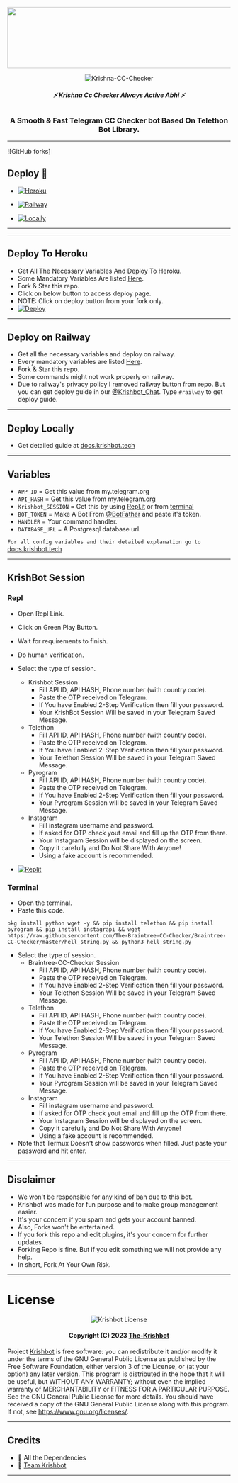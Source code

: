 <p align="center"><a href="https://dashboard.heroku.com/new?template=https://github.com/STD-DEEPANSHU/Braintree-CC-Checker"> <img src="https://img.shields.io/badge/Deploy%20On%20Heroku-green?style=for-the-badge&logo=heroku" width="520" height="138.45"/></a></p>

<p align="center">
  <img src="https://graph.org/file/b39e6c924037d1772e95f.jpg" alt="Krishna-CC-Checker">
</p>

<h6 align="center">
  <b>⚡ Krishna Cc Checker Always Active Abhi ⚡</b>
</h6>

<h3 align="center">
  <b>A Smooth & Fast Telegram CC Checker bot Based On Telethon Bot Library.</b>
</h3>

------
![GitHub forks]
## Deploy 🚀
- [![Heroku](https://img.shields.io/badge/Krishbot-Deploy%20To%20Heroku-black?style=for-the-badge&logo=heroku)](#Deploy-To-Heroku)

- [![Railway](https://img.shields.io/badge/Krishbot-Deploy%20On%20Railway-black?style=for-the-badge&logo=railway)](#Deploy-on-Railway)

- [![Locally](https://img.shields.io/badge/Krishbot-Deploy%20Locally-black?style=for-the-badge&logo=linux)](#Deploy-Locally)

------


------
## Deploy To Heroku
- Get All The Necessary Variables And Deploy To Heroku.
- Some Mandatory Variables Are listed [Here](#Variables).
- Fork & Star this repo.
- Click on below button to access deploy page.
- NOTE: Click on deploy button from your fork only.
- [![Deploy](https://www.herokucdn.com/deploy/button.svg)](https://heroku.com/deploy)

------
## Deploy on Railway
- Get all the necessary variables and deploy on railway.
- Every mandatory variables are listed [Here](#Variables).
- Fork & Star this repo.
- Some commands might not work properly on railway.
- Due to railway's privacy policy I removed railway button from repo. But you can get deploy guide in our [@Krishbot_Chat](https://t.me/Krishbot_chat). Type `#railway` to get deploy guide.

------
## Deploy Locally
- Get detailed guide at [docs.krishbot.tech](https://docs.krishbot.tech/Braintree-CC-Checker/deploy-locally)

------
## Variables

- `APP_ID`  =  Get this value from my.telegram.org
- `API_HASH`  =  Get this value from my.telegram.org
- `Krishbot_SESSION`  =  Get this by using [Repl.it](#Repl) or from [terminal](#Terminal)
- `BOT_TOKEN`  =  Make A Bot From [@BotFather](https://t.me/botfather) and paste it's token.
- `HANDLER`  =  Your command handler.
- `DATABASE_URL`  =  A Postgresql database url.

`For all config variables and their detailed explanation go to` [docs.krishbot.tech](https://docs.krishbot.tech/Braintree-CC-Checker/config-variables)

------
## KrishBot Session

### Repl
- Open Repl Link.
- Click on Green Play Button.
- Wait for requirements to finish.
- Do human verification.
- Select the type of session.
    - Krishbot Session
        - Fill API ID, API HASH, Phone number (with country code).
        - Paste the OTP received on Telegram.
        - If You have Enabled 2-Step Verification then fill your password.
        - Your KrishBot Session Will be saved in your Telegram Saved Message.
    - Telethon
        - Fill API ID, API HASH, Phone number (with country code).
        - Paste the OTP received on Telegram.
        - If You have Enabled 2-Step Verification then fill your password.
        - Your Telethon Session Will be saved in your Telegram Saved Message.
    - Pyrogram
        - Fill API ID, API HASH, Phone number (with country code).
        - Paste the OTP received on Telegram.
        - If You have Enabled 2-Step Verification then fill your password.
        - Your Pyrogram Session will be saved in your Telegram Saved Message.
    - Instagram
        - Fill instagram username and password.
        - If asked for OTP check yout email and fill up the OTP from there.
        - Your Instagram Session will be displayed on the screen.
        - Copy it carefully and Do Not Share With Anyone!
        - Using a fake account is recommended.

- [![Replit](https://img.shields.io/badge/Braintree-CC-Checker-Run%20On%20ReplIT-black?style=for-the-badge&logo=replit)](https://replit.com/@Braintree-CC-Checker/Krishbot?v=1)

### Terminal
- Open the terminal.
- Paste this code.

`pkg install python wget -y && pip install telethon && pip install pyrogram && pip install instagrapi && wget https://raw.githubusercontent.com/The-Braintree-CC-Checker/Braintree-CC-Checker/master/hell_string.py && python3 hell_string.py`

- Select the type of session.
    - Braintree-CC-Checker Session
        - Fill API ID, API HASH, Phone number (with country code).
        - Paste the OTP received on Telegram.
        - If You have Enabled 2-Step Verification then fill your password.
        - Your Telethon Session Will be saved in your Telegram Saved Message.
    - Telethon
        - Fill API ID, API HASH, Phone number (with country code).
        - Paste the OTP received on Telegram.
        - If You have Enabled 2-Step Verification then fill your password.
        - Your Telethon Session Will be saved in your Telegram Saved Message.
    - Pyrogram
        - Fill API ID, API HASH, Phone number (with country code).
        - Paste the OTP received on Telegram.
        - If You have Enabled 2-Step Verification then fill your password.
        - Your Pyrogram Session will be saved in your Telegram Saved Message.
    - Instagram
        - Fill instagram username and password.
        - If asked for OTP check yout email and fill up the OTP from there.
        - Your Instagram Session will be displayed on the screen.
        - Copy it carefully and Do Not Share With Anyone!
        - Using a fake account is recommended.
- Note that Termux Doesn't show passwords when filled. Just paste your password and hit enter.

------
## Disclaimer
- We won't be responsible for any kind of ban due to this bot.
- Krishbot was made for fun purpose and to make group management easier.
- It's your concern if you spam and gets your account banned.
- Also, Forks won't be entertained.
- If you fork this repo and edit plugins, it's your concern for further updates.
- Forking Repo is fine. But if you edit something we will not provide any help.
- In short, Fork At Your Own Risk.

------
# License

<p align="center">
    <img src="https://www.gnu.org/graphics/gplv3-or-later.png" alt="Krishbot License">
</p>

<h4 align="center">
    Copyright (C) 2023 <a href="https://github.com/The-Krishbot">The-Krishbot</a>
</h4>

Project [Krishbot](https://CoderXKrishna/Braintree-CC-Checker) is free software: you can redistribute it and/or modify
it under the terms of the GNU General Public License as published by
the Free Software Foundation, either version 3 of the License, or
(at your option) any later version.
This program is distributed in the hope that it will be useful,
but WITHOUT ANY WARRANTY; without even the implied warranty of
MERCHANTABILITY or FITNESS FOR A PARTICULAR PURPOSE.  See the
GNU General Public License for more details.
You should have received a copy of the GNU General Public License
along with this program. If not, see <https://www.gnu.org/licenses/>.

------
## Credits

- 💖 All the Dependencies
- 💖 [Team Krishbot](https://github.com/CoderXKrishna)

------
